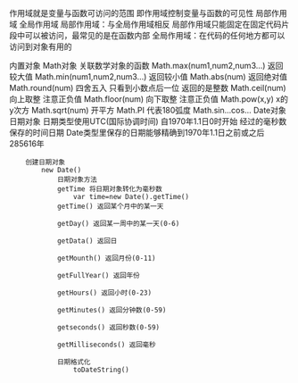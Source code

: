 作用域就是变量与函数可访问的范围 即作用域控制变量与函数的可见性
    局部作用域 全局作用域
    局部作用域：与全局作用域相反 局部作用域只能固定在固定代码片段中可以被访问，最常见的是在函数内部
    全局作用域：在代码的任何地方都可以访问到对象有用的


内置对象
    Math对象
        关联数学对象的函数
            Math.max(num1,num2,num3...)  返回较大值
            Math.min(num1,num2,num3...)  返回较小值
            Math.abs(num) 返回绝对值
            Math.round(num) 四舍五入 只看到小数点后一位 返回的是整数
            Math.ceil(num) 向上取整 注意正负值
            Math.floor(num) 向下取整 注意正负值
            Math.pow(x,y) x的y次方
            Math.sqrt(num) 开平方
            Math.PI 代表180弧度
            Math.sin...cos...
    Date对象
        日期对象 日期类型使用UTC(国际协调时间) 自1970年1.1日0时开始 经过的毫秒数保存的时间日期 Date类型里保存的日期能够精确到1970年1.1日之前或之后285616年

        创建日期对象
            new Date()
                日期对象方法
                getTime 将日期对象转化为毫秒数 
                    var time=new Date().getTime()
                getTime() 返回某个月中的某一天

                getDay() 返回某一周中的某一天(0-6)

                getData() 返回日

                getMounth() 返回月份(0-11)

                getFullYear() 返回年份

                getHours() 返回小时(0-23)

                getMinutes() 返回分钟数(0-59)

                getseconds() 返回秒数(0-59)

                getMilliseconds() 返回毫秒

                日期格式化
                    toDateString()

                